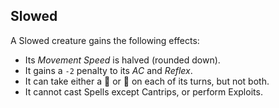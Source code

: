 ## Slowed

A Slowed creature gains the following effects:
* Its *Movement Speed* is halved (rounded down).
* It gains a `-2` penalty to its *AC* and *Reflex*.
* It can take either a 🔷 or 🔷 on each of its turns, but not both.
* It cannot cast Spells except Cantrips, or perform Exploits.
